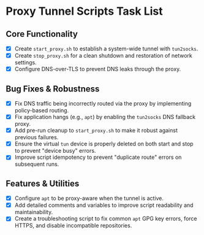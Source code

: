 # Proxy Tunnel Scripts Task List

## Core Functionality
- [x] Create `start_proxy.sh` to establish a system-wide tunnel with `tun2socks`.
- [x] Create `stop_proxy.sh` for a clean shutdown and restoration of network settings.
- [x] Configure DNS-over-TLS to prevent DNS leaks through the proxy.

## Bug Fixes & Robustness
- [x] Fix DNS traffic being incorrectly routed via the proxy by implementing policy-based routing.
- [x] Fix application hangs (e.g., `apt`) by enabling the `tun2socks` DNS fallback proxy.
- [x] Add pre-run cleanup to `start_proxy.sh` to make it robust against previous failures.
- [x] Ensure the virtual `tun` device is properly deleted on both start and stop to prevent "device busy" errors.
- [x] Improve script idempotency to prevent "duplicate route" errors on subsequent runs.

## Features & Utilities
- [x] Configure `apt` to be proxy-aware when the tunnel is active.
- [x] Add detailed comments and variables to improve script readability and maintainability.
- [x] Create a troubleshooting script to fix common `apt` GPG key errors, force HTTPS, and disable incompatible repositories.
